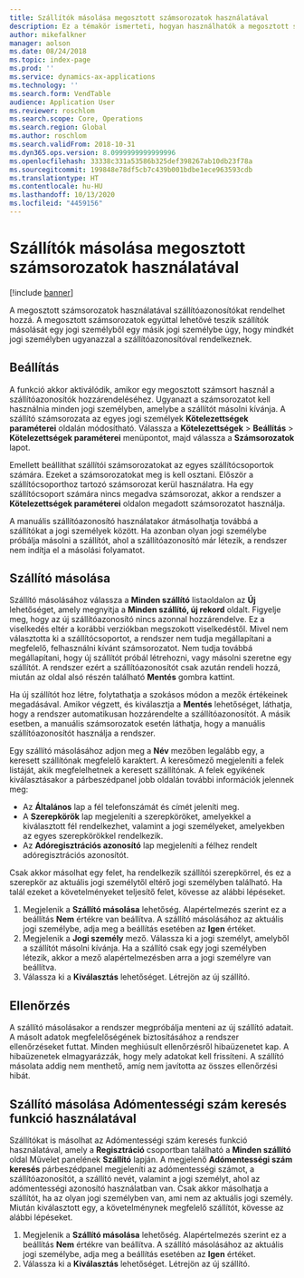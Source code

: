 ```yaml
---
title: Szállítók másolása megosztott számsorozatok használatával
description: Ez a témakör ismerteti, hogyan használhatók a megosztott számsorozatok a szállítók másik jogi személyhez való átmásolásához úgy, hogy a szállítók megőrzik ugyanazt a szállítóazonosítót.
author: mikefalkner
manager: aolson
ms.date: 08/24/2018
ms.topic: index-page
ms.prod: ''
ms.service: dynamics-ax-applications
ms.technology: ''
ms.search.form: VendTable
audience: Application User
ms.reviewer: roschlom
ms.search.scope: Core, Operations
ms.search.region: Global
ms.author: roschlom
ms.search.validFrom: 2018-10-31
ms.dyn365.ops.version: 8.0999999999999996
ms.openlocfilehash: 33338c331a53586b325def398267ab10db23f78a
ms.sourcegitcommit: 199848e78df5cb7c439b001bdbe1ece963593cdb
ms.translationtype: HT
ms.contentlocale: hu-HU
ms.lasthandoff: 10/13/2020
ms.locfileid: "4459156"
---
```

# <a name="copy-vendors-by-using-shared-number-sequences"></a>Szállítók másolása megosztott számsorozatok használatával

[!include [banner](../includes/banner.md)]

A megosztott számsorozatok használatával szállítóazonosítókat rendelhet hozzá. A megosztott számsorozatok egyúttal lehetővé teszik szállítók másolását egy jogi személyből egy másik jogi személybe úgy, hogy mindkét jogi személyben ugyanazzal a szállítóazonosítóval rendelkeznek.

## <a name="setup"></a>Beállítás

A funkció akkor aktiválódik, amikor egy megosztott számsort használ a szállítóazonosítók hozzárendeléséhez. Ugyanazt a számsorozatot kell használnia minden jogi személyben, amelybe a szállítót másolni kívánja. A szállító számsorozata az egyes jogi személyek **Kötelezettségek paraméterei** oldalán módosítható. Válassza a **Kötelezettségek** \> **Beállítás** \> **Kötelezettségek paraméterei** menüpontot, majd válassza a **Számsorozatok** lapot.

Emellett beállíthat szállítói számsorozatokat az egyes szállítócsoportok számára. Ezeket a számsorozatokat meg is kell osztani. Először a szállítócsoporthoz tartozó számsorozat kerül használatra. Ha egy szállítócsoport számára nincs megadva számsorozat, akkor a rendszer a **Kötelezettségek paraméterei** oldalon megadott számsorozatot használja.

A manuális szállítóazonosító használatakor átmásolhatja továbbá a szállítókat a jogi személyek között. Ha azonban olyan jogi személybe próbálja másolni a szállítót, ahol a szállítóazonosító már létezik, a rendszer nem indítja el a másolási folyamatot.

## <a name="copy-a-vendor"></a>Szállító másolása

Szállító másolásához válassza a **Minden szállító** listaoldalon az **Új** lehetőséget, amely megnyitja a **Minden szállító, új rekord** oldalt. Figyelje meg, hogy az új szállítóazonosító nincs azonnal hozzárendelve. Ez a viselkedés eltér a korábbi verziókban megszokott viselkedéstől. Mivel nem választotta ki a szállítócsoportot, a rendszer nem tudja megállapítani a megfelelő, felhasználni kívánt számsorozatot. Nem tudja továbbá megállapítani, hogy új szállítót próbál létrehozni, vagy másolni szeretne egy szállítót. A rendszer ezért a szállítóazonosítót csak azután rendeli hozzá, miután az oldal alsó részén található **Mentés** gombra kattint.

Ha új szállítót hoz létre, folytathatja a szokásos módon a mezők értékeinek megadásával. Amikor végzett, és kiválasztja a **Mentés** lehetőséget, láthatja, hogy a rendszer automatikusan hozzárendelte a szállítóazonosítót. A másik esetben, a manuális számsorozatok esetén láthatja, hogy a manuális szállítóazonosítót használja a rendszer.

Egy szállító másolásához adjon meg a **Név** mezőben legalább egy, a keresett szállítónak megfelelő karaktert. A keresőmező megjeleníti a felek listáját, akik megfelelhetnek a keresett szállítónak. A felek egyikének kiválasztásakor a párbeszédpanel jobb oldalán további információk jelennek meg:

- Az **Általános** lap a fél telefonszámát és címét jeleníti meg.
- A **Szerepkörök** lap megjeleníti a szerepköröket, amelyekkel a kiválasztott fél rendelkezhet, valamint a jogi személyeket, amelyekben az egyes szerepkörökkel rendelkezik.
- Az **Adóregisztrációs azonosító** lap megjeleníti a félhez rendelt adóregisztrációs azonosítót.

Csak akkor másolhat egy felet, ha rendelkezik szállítói szerepkörrel, és ez a szerepkör az aktuális jogi személytől eltérő jogi személyben található. Ha talál ezeket a követelményeket teljesítő felet, kövesse az alábbi lépéseket.

1. Megjelenik a **Szállító másolása** lehetőség. Alapértelmezés szerint ez a beállítás **Nem** értékre van beállítva. A szállító másolásához az aktuális jogi személybe, adja meg a beállítás esetében az **Igen** értéket. 
2. Megjelenik a **Jogi személy** mező. Válassza ki a jogi személyt, amelyből a szállítót másolni kívánja. Ha a szállító csak egy jogi személyben létezik, akkor a mező alapértelmezésben arra a jogi személyre van beállítva.
3. Válassza ki a **Kiválasztás** lehetőséget. Létrejön az új szállító.

## <a name="validation"></a>Ellenőrzés

A szállító másolásakor a rendszer megpróbálja menteni az új szállító adatait. A másolt adatok megfelelőségének biztosításához a rendszer ellenőrzéseket futtat. Minden meghiúsult ellenőrzésről hibaüzenetet kap. A hibaüzenetek elmagyarázzák, hogy mely adatokat kell frissíteni. A szállító másolata addig nem menthető, amíg nem javította az összes ellenőrzési hibát.

## <a name="copy-a-vendor-by-using-the-tax-exempt-number-search-feature"></a>Szállító másolása Adómentességi szám keresés funkció használatával

Szállítókat is másolhat az Adómentességi szám keresés funkció használatával, amely a **Regisztráció** csoportban található a **Minden szállító** oldal Művelet panelének **Szállító** lapján. A megjelenő **Adómentességi szám keresés** párbeszédpanel megjeleníti az adómentességi számot, a szállítóazonosítót, a szállító nevét, valamint a jogi személyt, ahol az adómentességi azonosító használatban van. Csak akkor másolhatja a szállítót, ha az olyan jogi személyben van, ami nem az aktuális jogi személy. Miután kiválasztott egy, a követelménynek megfelelő szállítót, kövesse az alábbi lépéseket.

1. Megjelenik a **Szállító másolása** lehetőség. Alapértelmezés szerint ez a beállítás **Nem** értékre van beállítva. A szállító másolásához az aktuális jogi személybe, adja meg a beállítás esetében az **Igen** értéket.
2. Válassza ki a **Kiválasztás** lehetőséget. Létrejön az új szállító.
